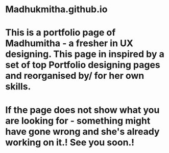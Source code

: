 # Madhukmitha.github.io
# This is a portfolio page of Madhumitha - a fresher in UX designing. This page in inspired by a set of top Portfolio designing pages and reorganised by/ for her own skills.
# If the page does not show what you are looking for - something might have gone wrong and she's already working on it.! See you soon.!

